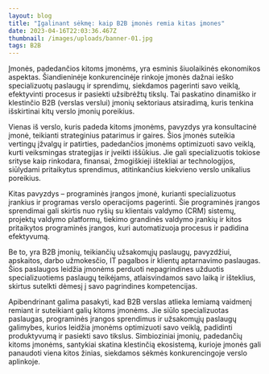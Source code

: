 ```yaml
---
layout: blog
title: "Įgalinant sėkmę: kaip B2B įmonės remia kitas įmones"
date: 2023-04-16T22:03:36.467Z
thumbnail: /images/uploads/banner-01.jpg
tags: B2B
---
```

Įmonės, padedančios kitoms įmonėms, yra esminis šiuolaikinės ekonomikos aspektas. Šiandieninėje konkurencinėje rinkoje įmonės dažnai ieško specializuotų paslaugų ir sprendimų, siekdamos pagerinti savo veiklą, efektyvinti procesus ir pasiekti užsibrėžtų tikslų. Tai paskatino dinamiško ir klestinčio B2B (verslas verslui) įmonių sektoriaus atsiradimą, kuris tenkina išskirtinai kitų verslo įmonių poreikius.

Vienas iš verslo, kuris padeda kitoms įmonėms, pavyzdys yra konsultacinė įmonė, teikianti strateginius patarimus ir gaires. Šios įmonės suteikia vertingų įžvalgų ir patirties, padedančios įmonėms optimizuoti savo veiklą, kurti veiksmingas strategijas ir įveikti iššūkius. Jie gali specializuotis tokiose srityse kaip rinkodara, finansai, žmogiškieji ištekliai ar technologijos, siūlydami pritaikytus sprendimus, atitinkančius kiekvieno verslo unikalius poreikius.

Kitas pavyzdys – programinės įrangos įmonė, kurianti specializuotus įrankius ir programas verslo operacijoms pagerinti. Šie programinės įrangos sprendimai gali skirtis nuo ryšių su klientais valdymo (CRM) sistemų, projektų valdymo platformų, tiekimo grandinės valdymo įrankių ir kitos pritaikytos programinės įrangos, kuri automatizuoja procesus ir padidina efektyvumą.

Be to, yra B2B įmonių, teikiančių užsakomųjų paslaugų, pavyzdžiui, apskaitos, darbo užmokesčio, IT pagalbos ir klientų aptarnavimo paslaugas. Šios paslaugos leidžia įmonėms perduoti nepagrindines užduotis specializuotiems paslaugų teikėjams, atlaisvindamos savo laiką ir išteklius, skirtus sutelkti dėmesį į savo pagrindines kompetencijas.

Apibendrinant galima pasakyti, kad B2B verslas atlieka lemiamą vaidmenį remiant ir suteikiant galių kitoms įmonėms. Jie siūlo specializuotas paslaugas, programinės įrangos sprendimus ir užsakomųjų paslaugų galimybes, kurios leidžia įmonėms optimizuoti savo veiklą, padidinti produktyvumą ir pasiekti savo tikslus. Simbioziniai įmonių, padedančių kitoms įmonėms, santykiai skatina klestinčią ekosistemą, kurioje įmonės gali panaudoti viena kitos žinias, siekdamos sėkmės konkurencingoje verslo aplinkoje.